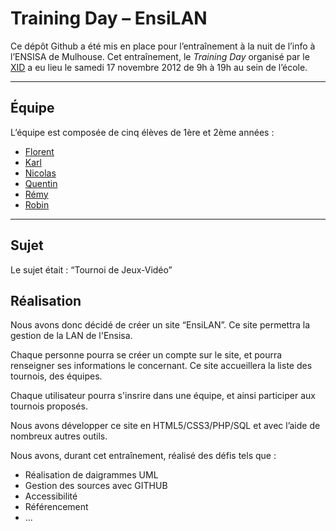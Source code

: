 # Training Day – EnsiLAN

Ce dépôt Github a été mis en place pour l’entraînement à la nuit de l’info à l’ENSISA de Mulhouse. 
Cet entraînement, le _Training Day_ organisé par le [XID](http://xid.ensisa.info) a eu lieu le samedi 17 novembre 2012 de 9h à 19h au sein de l’école.

***

## Équipe

L’équipe est composée de cinq élèves de 1ère et 2ème années :

* [Florent](/Dahwar)
* [Karl](/Rauks)
* [Nicolas](/nicolabricot)
* [Quentin](/aDernnell)
* [Rémy](/Themandunord)
* [Robin](/Wailander)

***

## Sujet

Le sujet était : “Tournoi de Jeux-Vidéo”


## Réalisation

Nous avons donc décidé de créer un site “EnsiLAN”. Ce site permettra la gestion de la LAN de l'Ensisa.

Chaque personne pourra se créer un compte sur le site, et pourra renseigner  ses informations le concernant. Ce site accueillera la liste des tournois, des équipes.

Chaque utilisateur pourra s'insrire dans une équipe, et ainsi participer aux tournois proposés.



Nous avons développer ce site en HTML5/CSS3/PHP/SQL et avec l’aide de nombreux autres outils.

Nous avons, durant cet entraînement, réalisé des défis tels que :
* Réalisation de daigrammes UML
* Gestion des sources avec GITHUB
* Accessibilité
* Référencement
* ...